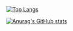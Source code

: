 [![Top Langs](https://github-readme-stats.vercel.app/api/top-langs/?username=ybouali&theme=dark)](https://github.com/ybouali/github-readme-stats)
























[![Anurag's GitHub stats](https://github-readme-stats.vercel.app/api?username=ybouali&theme=dark)](https://github.com/ybouali/github-readme-stats)

